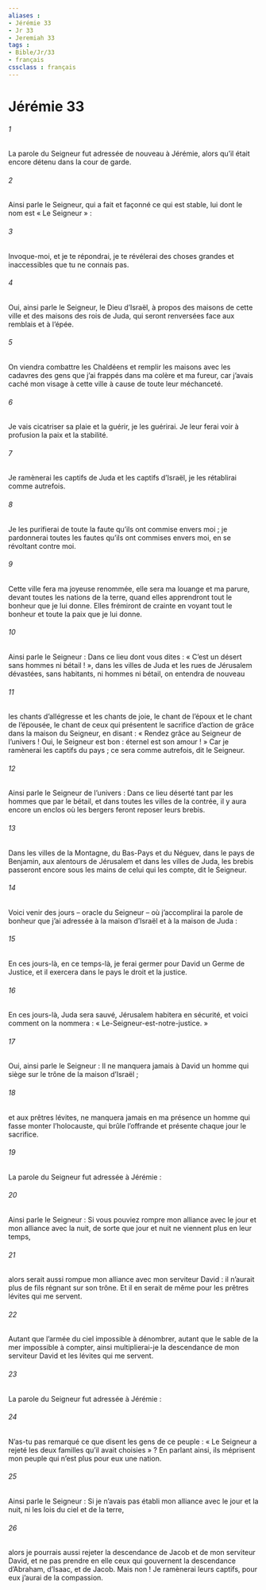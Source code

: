 ```yaml
---
aliases : 
- Jérémie 33
- Jr 33
- Jeremiah 33
tags : 
- Bible/Jr/33
- français
cssclass : français
---
```


# Jérémie 33

###### 1
La parole du Seigneur fut adressée de nouveau à Jérémie, alors qu’il était encore détenu dans la cour de garde.
###### 2
Ainsi parle le Seigneur, qui a fait et façonné ce qui est stable, lui dont le nom est « Le Seigneur » :
###### 3
Invoque-moi, et je te répondrai, je te révélerai des choses grandes et inaccessibles que tu ne connais pas.
###### 4
Oui, ainsi parle le Seigneur, le Dieu d’Israël, à propos des maisons de cette ville et des maisons des rois de Juda, qui seront renversées face aux remblais et à l’épée.
###### 5
On viendra combattre les Chaldéens et remplir les maisons avec les cadavres des gens que j’ai frappés dans ma colère et ma fureur, car j’avais caché mon visage à cette ville à cause de toute leur méchanceté.
###### 6
Je vais cicatriser sa plaie et la guérir, je les guérirai. Je leur ferai voir à profusion la paix et la stabilité.
###### 7
Je ramènerai les captifs de Juda et les captifs d’Israël, je les rétablirai comme autrefois.
###### 8
Je les purifierai de toute la faute qu’ils ont commise envers moi ; je pardonnerai toutes les fautes qu’ils ont commises envers moi, en se révoltant contre moi.
###### 9
Cette ville fera ma joyeuse renommée, elle sera ma louange et ma parure, devant toutes les nations de la terre, quand elles apprendront tout le bonheur que je lui donne. Elles frémiront de crainte en voyant tout le bonheur et toute la paix que je lui donne.
###### 10
Ainsi parle le Seigneur : Dans ce lieu dont vous dites : « C’est un désert sans hommes ni bétail ! », dans les villes de Juda et les rues de Jérusalem dévastées, sans habitants, ni hommes ni bétail, on entendra de nouveau
###### 11
les chants d’allégresse et les chants de joie, le chant de l’époux et le chant de l’épousée, le chant de ceux qui présentent le sacrifice d’action de grâce dans la maison du Seigneur, en disant :
« Rendez grâce au Seigneur de l’univers !
Oui, le Seigneur est bon :
éternel est son amour ! »
Car je ramènerai les captifs du pays ; ce sera comme autrefois, dit le Seigneur.
###### 12
Ainsi parle le Seigneur de l’univers : Dans ce lieu déserté tant par les hommes que par le bétail, et dans toutes les villes de la contrée, il y aura encore un enclos où les bergers feront reposer leurs brebis.
###### 13
Dans les villes de la Montagne, du Bas-Pays et du Néguev, dans le pays de Benjamin, aux alentours de Jérusalem et dans les villes de Juda, les brebis passeront encore sous les mains de celui qui les compte, dit le Seigneur.
###### 14
Voici venir des jours – oracle du Seigneur –
où j’accomplirai la parole de bonheur
que j’ai adressée à la maison d’Israël
et à la maison de Juda :
###### 15
En ces jours-là, en ce temps-là,
je ferai germer pour David un Germe de Justice,
et il exercera dans le pays le droit et la justice.
###### 16
En ces jours-là, Juda sera sauvé,
Jérusalem habitera en sécurité,
et voici comment on la nommera :
« Le-Seigneur-est-notre-justice. »
###### 17
Oui, ainsi parle le Seigneur :
Il ne manquera jamais à David
un homme qui siège sur le trône de la maison d’Israël ;
###### 18
et aux prêtres lévites, ne manquera jamais en ma présence
un homme qui fasse monter l’holocauste,
qui brûle l’offrande et présente chaque jour le sacrifice.
###### 19
La parole du Seigneur fut adressée à Jérémie :
###### 20
Ainsi parle le Seigneur :
Si vous pouviez rompre mon alliance avec le jour
et mon alliance avec la nuit,
de sorte que jour et nuit
ne viennent plus en leur temps,
###### 21
alors serait aussi rompue mon alliance avec mon serviteur David :
il n’aurait plus de fils régnant sur son trône.
Et il en serait de même pour les prêtres lévites qui me servent.
###### 22
Autant que l’armée du ciel impossible à dénombrer,
autant que le sable de la mer impossible à compter,
ainsi multiplierai-je la descendance de mon serviteur David
et les lévites qui me servent.
###### 23
La parole du Seigneur fut adressée à Jérémie :
###### 24
N’as-tu pas remarqué ce que disent les gens de ce peuple : « Le Seigneur a rejeté les deux familles qu’il avait choisies » ? En parlant ainsi, ils méprisent mon peuple qui n’est plus pour eux une nation.
###### 25
Ainsi parle le Seigneur :
Si je n’avais pas établi mon alliance avec le jour et la nuit,
ni les lois du ciel et de la terre,
###### 26
alors je pourrais aussi rejeter
la descendance de Jacob et de mon serviteur David,
et ne pas prendre en elle ceux qui gouvernent
la descendance d’Abraham, d’Isaac, et de Jacob.
Mais non ! Je ramènerai leurs captifs,
pour eux j’aurai de la compassion.
